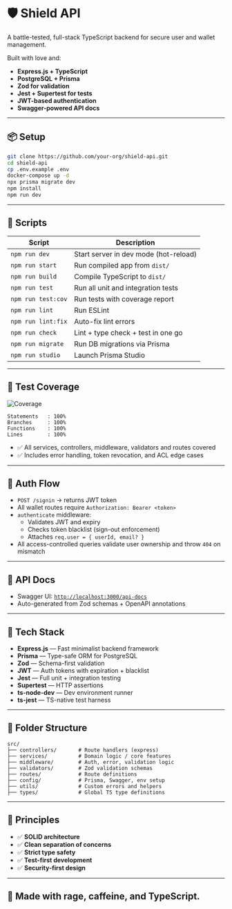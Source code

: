 # 🛡️ Shield API

A battle-tested, full-stack TypeScript backend for secure user and wallet management.

Built with love and:
- **Express.js + TypeScript**
- **PostgreSQL + Prisma**
- **Zod for validation**
- **Jest + Supertest for tests**
- **JWT-based authentication**
- **Swagger-powered API docs**

---

## 📦 Setup

```bash
git clone https://github.com/your-org/shield-api.git
cd shield-api
cp .env.example .env
docker-compose up -d
npx prisma migrate dev
npm install
npm run dev
```

---

## 🚀 Scripts

| Script              | Description                            |
|---------------------|----------------------------------------|
| `npm run dev`       | Start server in dev mode (hot-reload)  |
| `npm run start`     | Run compiled app from `dist/`          |
| `npm run build`     | Compile TypeScript to `dist/`          |
| `npm run test`      | Run all unit and integration tests     |
| `npm run test:cov`  | Run tests with coverage report         |
| `npm run lint`      | Run ESLint                             |
| `npm run lint:fix`  | Auto-fix lint errors                   |
| `npm run check`     | Lint + type check + test in one go     |
| `npm run migrate`   | Run DB migrations via Prisma           |
| `npm run studio`    | Launch Prisma Studio                   |

---

## 🧪 Test Coverage

![Coverage](https://img.shields.io/badge/coverage-100%25-brightgreen)

```text
Statements   : 100%
Branches     : 100%
Functions    : 100%
Lines        : 100%
```

- ✅ All services, controllers, middleware, validators and routes covered
- ✅ Includes error handling, token revocation, and ACL edge cases

---

## 🔐 Auth Flow

- `POST /signin` → returns JWT token
- All wallet routes require `Authorization: Bearer <token>`
- `authenticate` middleware:
  - Validates JWT and expiry
  - Checks token blacklist (sign-out enforcement)
  - Attaches `req.user = { userId, email? }`
- All access-controlled queries validate user ownership and throw `404` on mismatch

---

## 📘 API Docs

- Swagger UI: [`http://localhost:3000/api-docs`](http://localhost:3000/api-docs)
- Auto-generated from Zod schemas + OpenAPI annotations

---

## 🧰 Tech Stack

- **Express.js** — Fast minimalist backend framework
- **Prisma** — Type-safe ORM for PostgreSQL
- **Zod** — Schema-first validation
- **JWT** — Auth tokens with expiration + blacklist
- **Jest** — Full unit + integration testing
- **Supertest** — HTTP assertions
- **ts-node-dev** — Dev environment runner
- **ts-jest** — TS-native test harness

---

## 📁 Folder Structure

```
src/
├── controllers/       # Route handlers (express)
├── services/          # Domain logic / core features
├── middleware/        # Auth, error, validation logic
├── validators/        # Zod validation schemas
├── routes/            # Route definitions
├── config/            # Prisma, Swagger, env setup
├── utils/             # Custom errors and helpers
├── types/             # Global TS type definitions
```

---

## 🧱 Principles

- ✅ **SOLID architecture**
- ✅ **Clean separation of concerns**
- ✅ **Strict type safety**
- ✅ **Test-first development**
- ✅ **Security-first design**

---

## 🧃 Made with rage, caffeine, and TypeScript.
